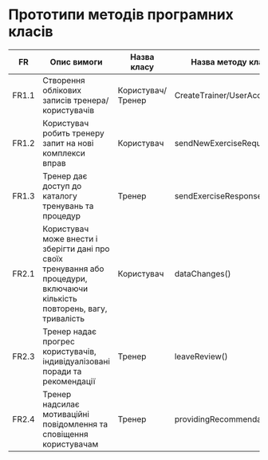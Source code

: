 # Прототипи методів програмних класів
| FR  | Опис вимоги          | Назва класу        | Назва методу класу  |
| --- | -------------------- | ------------------ | ------------------- |
| FR1.1 | Створення облікових записів тренера/користувачів  |Користувач/Тренер   | CreateТrainer/UserАccounts()    |
| FR1.2 | Користувач робить тренеру запит на нові комплекси вправ   |Користувач    |sendNewExerciseRequest()   |
| FR1.3 | Тренер дає доступ до каталогу тренувань та процедур|Тренер   | sendExerciseResponse()     |
|FR2.1|Користувач може внести і зберігти дані про своїх тренування або процедури, включаючи кількість повторень, вагу, тривалість   | Користувач    | dataChanges()    |
| FR2.3 | Тренер надає прогрес користувачів, індивідуалізовані поради та рекомендації| Тренер | leaveReview()   |
|FR2.4 | Тренер надсилає мотиваційні повідомлення та сповіщення користувачам|Тренер   | providingRecommendations()   |
